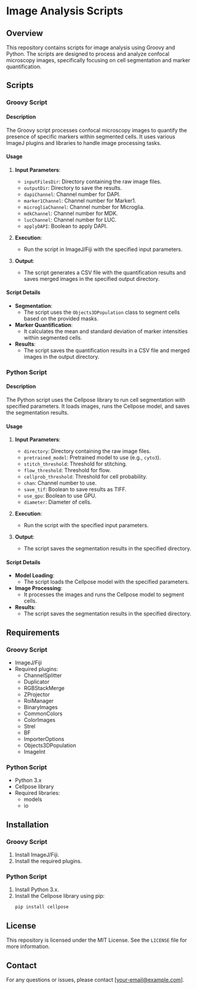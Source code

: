 # Image Analysis Scripts

## Overview

This repository contains scripts for image analysis using Groovy and Python. The scripts are designed to process and analyze confocal microscopy images, specifically focusing on cell segmentation and marker quantification.

## Scripts

### Groovy Script

#### Description

The Groovy script processes confocal microscopy images to quantify the presence of specific markers within segmented cells. It uses various ImageJ plugins and libraries to handle image processing tasks.

#### Usage

1. **Input Parameters**:
    - `inputFilesDir`: Directory containing the raw image files.
    - `outputDir`: Directory to save the results.
    - `dapiChannel`: Channel number for DAPI.
    - `marker1Channel`: Channel number for Marker1.
    - `microgliaChannel`: Channel number for Microglia.
    - `mdkChannel`: Channel number for MDK.
    - `lucChannel`: Channel number for LUC.
    - `applyDAPI`: Boolean to apply DAPI.

2. **Execution**:
    - Run the script in ImageJ/Fiji with the specified input parameters.

3. **Output**:
    - The script generates a CSV file with the quantification results and saves merged images in the specified output directory.

#### Script Details

- **Segmentation**:
    - The script uses the `Objects3DPopulation` class to segment cells based on the provided masks.
- **Marker Quantification**:
    - It calculates the mean and standard deviation of marker intensities within segmented cells.
- **Results**:
    - The script saves the quantification results in a CSV file and merged images in the output directory.

### Python Script

#### Description

The Python script uses the Cellpose library to run cell segmentation with specified parameters. It loads images, runs the Cellpose model, and saves the segmentation results.

#### Usage

1. **Input Parameters**:
    - `directory`: Directory containing the raw image files.
    - `pretrained_model`: Pretrained model to use (e.g., `cyto3`).
    - `stitch_threshold`: Threshold for stitching.
    - `flow_threshold`: Threshold for flow.
    - `cellprob_threshold`: Threshold for cell probability.
    - `chan`: Channel number to use.
    - `save_tif`: Boolean to save results as TIFF.
    - `use_gpu`: Boolean to use GPU.
    - `diameter`: Diameter of cells.

2. **Execution**:
    - Run the script with the specified input parameters.

3. **Output**:
    - The script saves the segmentation results in the specified directory.

#### Script Details

- **Model Loading**:
    - The script loads the Cellpose model with the specified parameters.
- **Image Processing**:
    - It processes the images and runs the Cellpose model to segment cells.
- **Results**:
    - The script saves the segmentation results in the specified directory.

## Requirements

### Groovy Script

- ImageJ/Fiji
- Required plugins:
    - ChannelSplitter
    - Duplicator
    - RGBStackMerge
    - ZProjector
    - RoiManager
    - BinaryImages
    - CommonColors
    - ColorImages
    - Strel
    - BF
    - ImporterOptions
    - Objects3DPopulation
    - ImageInt

### Python Script

- Python 3.x
- Cellpose library
- Required libraries:
    - models
    - io

## Installation

### Groovy Script

1. Install ImageJ/Fiji.
2. Install the required plugins.

### Python Script

1. Install Python 3.x.
2. Install the Cellpose library using pip:
    ```bash
    pip install cellpose
    ```

## License

This repository is licensed under the MIT License. See the `LICENSE` file for more information.

## Contact

For any questions or issues, please contact [your-email@example.com].


